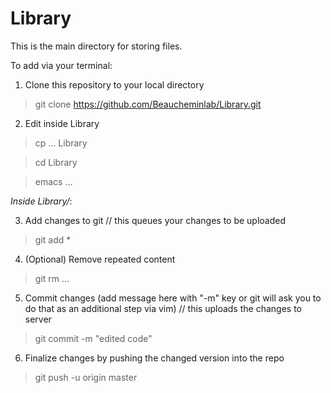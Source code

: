 # Library

This is the main directory for storing files.

To add via your terminal:

1) Clone this repository to your local directory
> git clone https://github.com/Beaucheminlab/Library.git

2) Edit inside Library
> cp ... Library

> cd Library

> emacs ...

_Inside Library/_:

3) Add changes to git // this queues your changes to be uploaded
> git add *

4) (Optional) Remove repeated content
> git rm ...

5) Commit changes (add message here with "-m" key or git will ask you to do that as an additional step via vim) // this uploads the changes to server
> git commit -m "edited code"

6) Finalize changes by pushing the changed version into the repo
> git push -u origin master
